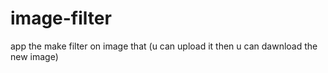 # image-filter
app the make filter on image that (u can upload it then u can dawnload the new image)
